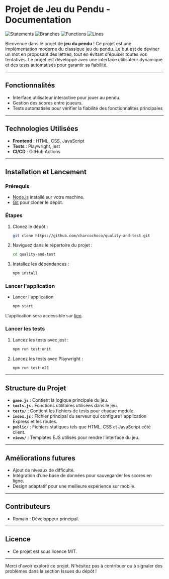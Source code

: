 # Projet de Jeu du Pendu - Documentation

![Statements](coverage/badges/badge-statements.svg)
![Branches](coverage/badges/badge-branches.svg)
![Functions](coverage/badges/badge-functions.svg)
![Lines](coverage/badges/badge-lines.svg)

Bienvenue dans le projet de **jeu du pendu** ! 
Ce projet est une implémentation moderne du classique jeu du pendu. Le but est de deviner un mot en proposant des lettres, tout en évitant d'épuiser toutes vos tentatives. Le projet est développé avec une interface utilisateur dynamique et des tests automatisés pour garantir sa fiabilité.

---

## Fonctionnalités

- Interface utilisateur interactive pour jouer au pendu.
- Gestion des scores entre joueurs.
- Tests automatisés pour vérifier la fiabilité des fonctionnalités principales

---

## Technologies Utilisées

- **Frontend** : HTML, CSS, JavaScript
- **Tests** : Playwright, jest
- **CI/CD** : GitHub Actions

---

## Installation et Lancement

### Prérequis
- [Node.js](https://nodejs.org/) installé sur votre machine.
- [Git](https://git-scm.com/) pour cloner le dépôt.

### Étapes
1. Clonez le dépôt :  
   ```bash
   git clone https://github.com/charcochoco/quality-and-test.git
2. Naviguez dans le répertoire du projet :
    ```bash
    cd quality-and-test
2. Installez les dépendances :
    ```bash
    npm install
### Lancer l'application
- Lancer l'application
   ```bash
   npm start
L'application sera accessible sur [lien](http://localhost:3030).

### Lancer les tests
1. Lancez les tests avec jest :
   ```bash
   npm run test:unit
2. Lancez les tests avec Playwright :
   ```bash
   npm run test:e2E

---

## Structure du Projet

- **`game.js`** : Contient la logique principale du jeu.  
- **`tools.js`** : Fonctions utilitaires utilisées dans le jeu.  
- **`tests/`** : Contient les fichiers de tests pour chaque module.  
- **`index.js`** : Fichier principal du serveur qui configure l'application Express et les routes.  
- **`public/`** : Fichiers statiques tels que HTML, CSS et JavaScript côté client.  
- **`views/`** : Templates EJS utilisés pour rendre l'interface du jeu.  

---

## Améliorations futures

- Ajout de niveaux de difficulté.
- Intégration d’une base de données pour sauvegarder les scores en ligne.
- Design adaptatif pour une meilleure expérience sur mobile.

---

## Contributeurs

- Romain : Développeur principal.

---

## Licence

- Ce projet est sous licence MIT.

---

Merci d'avoir exploré ce projet. N'hésitez pas à contribuer ou à signaler des problèmes dans la section Issues du dépôt !